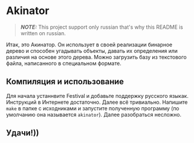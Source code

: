 # Akinator

> **_NOTE:_** This project support only russian that's why this README
is written on russian.

Итак, это Акинатор. Он использует в своей реализации бинарное дерево
и способен угадывать объекты, давать их определения или различия на
основе этого дерева. Можно загрузить базу из текстового файла,
написанного в специальном формате.

## Компиляция и использование

Для начала устаннвите Festival и добавьте поддержку русского языкак.
Инструкций в Интернете достаточно.
Далее всё тривиально. Напишите `make` в папке с исходниками
и запустите полученную программу (по умолчанию она называется `akinator`).
Далее разобраться несложно.

## Удачи!))

